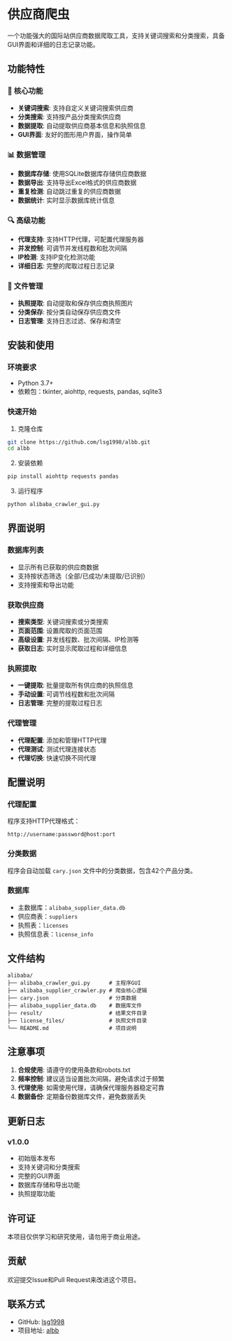 # 供应商爬虫

一个功能强大的国际站供应商数据爬取工具，支持关键词搜索和分类搜索，具备GUI界面和详细的日志记录功能。

## 功能特性

### 🎯 核心功能
- **关键词搜索**: 支持自定义关键词搜索供应商
- **分类搜索**: 支持按产品分类搜索供应商
- **数据提取**: 自动提取供应商基本信息和执照信息
- **GUI界面**: 友好的图形用户界面，操作简单

### 📊 数据管理
- **数据库存储**: 使用SQLite数据库存储供应商数据
- **数据导出**: 支持导出Excel格式的供应商数据
- **重复检测**: 自动跳过重复的供应商数据
- **数据统计**: 实时显示数据库统计信息

### 🔍 高级功能
- **代理支持**: 支持HTTP代理，可配置代理服务器
- **并发控制**: 可调节并发线程数和批次间隔
- **IP检测**: 支持IP变化检测功能
- **详细日志**: 完整的爬取过程日志记录

### 📁 文件管理
- **执照提取**: 自动提取和保存供应商执照图片
- **分类保存**: 按分类自动保存供应商文件
- **日志管理**: 支持日志过滤、保存和清空

## 安装和使用

### 环境要求
- Python 3.7+
- 依赖包：tkinter, aiohttp, requests, pandas, sqlite3

### 快速开始
1. 克隆仓库
```bash
git clone https://github.com/lsg1998/albb.git
cd albb
```

2. 安装依赖
```bash
pip install aiohttp requests pandas
```

3. 运行程序
```bash
python alibaba_crawler_gui.py
```

## 界面说明

### 数据库列表
- 显示所有已获取的供应商数据
- 支持按状态筛选（全部/已成功/未提取/已识别）
- 支持搜索和导出功能

### 获取供应商
- **搜索类型**: 关键词搜索或分类搜索
- **页面范围**: 设置爬取的页面范围
- **高级设置**: 并发线程数、批次间隔、IP检测等
- **获取日志**: 实时显示爬取过程和详细信息

### 执照提取
- **一键提取**: 批量提取所有供应商的执照信息
- **手动设置**: 可调节线程数和批次间隔
- **日志管理**: 完整的提取过程日志

### 代理管理
- **代理配置**: 添加和管理HTTP代理
- **代理测试**: 测试代理连接状态
- **代理切换**: 快速切换不同代理

## 配置说明

### 代理配置
程序支持HTTP代理格式：
```
http://username:password@host:port
```

### 分类数据
程序会自动加载 `cary.json` 文件中的分类数据，包含42个产品分类。

### 数据库
- 主数据库：`alibaba_supplier_data.db`
- 供应商表：`suppliers`
- 执照表：`licenses`
- 执照信息表：`license_info`

## 文件结构

```
alibaba/
├── alibaba_crawler_gui.py      # 主程序GUI
├── alibaba_supplier_crawler.py # 爬虫核心逻辑
├── cary.json                   # 分类数据
├── alibaba_supplier_data.db    # 数据库文件
├── result/                     # 结果文件目录
├── license_files/              # 执照文件目录
└── README.md                   # 项目说明
```

## 注意事项

1. **合规使用**: 请遵守的使用条款和robots.txt
2. **频率控制**: 建议适当设置批次间隔，避免请求过于频繁
3. **代理使用**: 如需使用代理，请确保代理服务器稳定可靠
4. **数据备份**: 定期备份数据库文件，避免数据丢失

## 更新日志

### v1.0.0
- 初始版本发布
- 支持关键词和分类搜索
- 完整的GUI界面
- 数据库存储和导出功能
- 执照提取功能

## 许可证

本项目仅供学习和研究使用，请勿用于商业用途。

## 贡献

欢迎提交Issue和Pull Request来改进这个项目。

## 联系方式

- GitHub: [lsg1998](https://github.com/lsg1998)
- 项目地址: [albb](https://github.com/lsg1998/albb.git)
